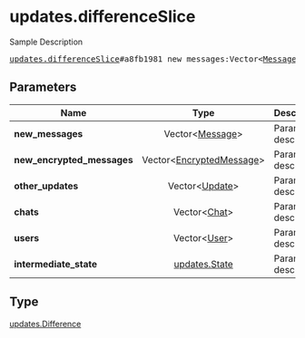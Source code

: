 # updates.differenceSlice

Sample Description

<pre>
<a href="../constructor/updates.differenceSlice.md">updates.differenceSlice</a>#a8fb1981 new_messages:Vector&lt;<a href="../type/Message.md">Message</a>&gt; new_encrypted_messages:Vector&lt;<a href="../type/EncryptedMessage.md">EncryptedMessage</a>&gt; other_updates:Vector&lt;<a href="../type/Update.md">Update</a>&gt; chats:Vector&lt;<a href="../type/Chat.md">Chat</a>&gt; users:Vector&lt;<a href="../type/User.md">User</a>&gt; intermediate_state:<a href="../type/updates.State.md">updates.State</a> = <a href="../type/updates.Difference.md">updates.Difference</a>;</pre>
## Parameters

| Name | Type | Description |
|------|:----:|-------------|
| **new_messages** | Vector&lt;<a href="../type/Message.md">Message</a>&gt; | Param description |
| **new_encrypted_messages** | Vector&lt;<a href="../type/EncryptedMessage.md">EncryptedMessage</a>&gt; | Param description |
| **other_updates** | Vector&lt;<a href="../type/Update.md">Update</a>&gt; | Param description |
| **chats** | Vector&lt;<a href="../type/Chat.md">Chat</a>&gt; | Param description |
| **users** | Vector&lt;<a href="../type/User.md">User</a>&gt; | Param description |
| **intermediate_state** | <a href="../type/updates.State.md">updates.State</a> | Param description |

## Type

<a href="../type/updates.Difference.md">updates.Difference</a>
